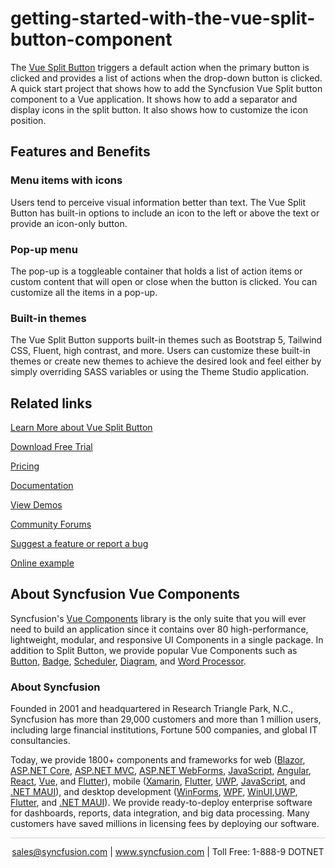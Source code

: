# getting-started-with-the-vue-split-button-component
The [Vue Split Button](https://www.syncfusion.com/vue-components/vue-split-button?utm_source=github&utm_medium=listing&utm_campaign=vue-split-button-github-samples) triggers a default action when the primary button is clicked and provides a list of actions when the drop-down button is clicked. A quick start project that shows how to add the Syncfusion Vue Split button component to a Vue application. It shows how to add a separator and display icons in the split button. It also shows how to customize the icon position.

## Features and Benefits

### Menu items with icons

Users tend to perceive visual information better than text. The Vue Split Button has built-in options to include an icon to the left or above the text or provide an icon-only button.

### Pop-up menu

The pop-up is a toggleable container that holds a list of action items or custom content that will open or close when the button is clicked. You can customize all the items in a pop-up.

### Built-in themes

The Vue Split Button supports built-in themes such as Bootstrap 5, Tailwind CSS, Fluent, high contrast, and more. Users can customize these built-in themes or create new themes to achieve the desired look and feel either by simply overriding SASS variables or using the Theme Studio application.

## Related links
[Learn More about Vue Split Button](https://www.syncfusion.com/vue-components/vue-split-button?utm_source=github&utm_medium=listing&utm_campaign=vue-split-button-github-samples)

[Download Free Trial](https://www.syncfusion.com/account/manage-trials/downloads?utm_source=github&utm_medium=listing&utm_campaign=vue-split-button-github-samples)

[Pricing](https://www.syncfusion.com/sales/teamlicense?utm_source=github&utm_medium=listing&utm_campaign=vue-split-button-github-samples)

[Documentation](https://ej2.syncfusion.com/vue/documentation/split-button/getting-started?utm_source=github&utm_medium=listing&utm_campaign=vue-split-button-github-samples)

[View Demos](https://github.com/SyncfusionExamples/getting-started-with-the-vue-split-button-component?utm_source=github&utm_medium=listing&utm_campaign=vue-split-button-github-samples)

[Community Forums](https://www.syncfusion.com/forums/vue-components?utm_source=github&utm_medium=listing&utm_campaign=vue-split-button-github-samples)

[Suggest a feature or report a bug](https://www.syncfusion.com/feedback/vue?utm_source=github&utm_medium=listing&utm_campaign=vue-split-button-github-samples)

[Online example](https://ej2.syncfusion.com/vue/demos/#/bootstrap5/button/split-button.html?utm_source=github&utm_medium=listing&utm_campaign=vue-split-button-github-samples)

## About Syncfusion Vue Components

Syncfusion's [Vue Components](https://www.syncfusion.com/vue-components?utm_source=github&utm_medium=listing&utm_campaign=vue-split-button-github-samples) library is the only suite that you will ever need to build an application since it contains over 80 high-performance, lightweight, modular, and responsive UI Components in a single package. In addition to Split Button, we provide popular Vue Components such as [Button](https://www.syncfusion.com/vue-components/vue-button?utm_source=github&utm_medium=listing&utm_campaign=vue-split-button-github-samples), [Badge](https://www.syncfusion.com/vue-components/vue-badge?utm_source=github&utm_medium=listing&utm_campaign=vue-split-button-github-samples), [Scheduler](https://www.syncfusion.com/vue-components/vue-scheduler?utm_source=github&utm_medium=listing&utm_campaign=vue-split-button-github-samples), [Diagram](https://www.syncfusion.com/vue-components/vue-diagram?utm_source=github&utm_medium=listing&utm_campaign=vue-split-button-github-samples), and [Word Processor](https://www.syncfusion.com/vue-components/vue-word-processor?utm_source=github&utm_medium=listing&utm_campaign=vue-split-button-github-samples).

### About Syncfusion
Founded in 2001 and headquartered in Research Triangle Park, N.C., Syncfusion has more than 29,000 customers and more than 1 million users, including large financial institutions, Fortune 500 companies, and global IT consultancies.

Today, we provide 1800+ components and frameworks for web ([Blazor](https://www.syncfusion.com/blazor-components?utm_source=github&utm_medium=listing&utm_campaign=vue-split-button-github-samples), [ASP.NET Core](https://www.syncfusion.com/aspnet-core-ui-controls?utm_source=github&utm_medium=listing&utm_campaign=vue-split-button-github-samples), [ASP.NET MVC](https://www.syncfusion.com/aspnet-mvc-ui-controls?utm_source=github&utm_medium=listing&utm_campaign=vue-split-button-github-samples), [ASP.NET WebForms](https://www.syncfusion.com/jquery/aspnet-webforms-ui-controls?utm_source=github&utm_medium=listing&utm_campaign=vue-split-button-github-samples), [JavaScript](https://www.syncfusion.com/javascript-ui-controls?utm_source=github&utm_medium=listing&utm_campaign=vue-split-button-github-samples), [Angular](https://www.syncfusion.com/angular-components?utm_source=github&utm_medium=listing&utm_campaign=vue-split-button-github-samples), [React](https://www.syncfusion.com/react-components?utm_source=github&utm_medium=listing&utm_campaign=vue-split-button-github-samples), [Vue](https://www.syncfusion.com/vue-components?utm_source=github&utm_medium=listing&utm_campaign=vue-split-button-github-samples), and [Flutter](https://www.syncfusion.com/flutter-widgets?utm_source=github&utm_medium=listing&utm_campaign=vue-split-button-github-samples)), mobile ([Xamarin](https://www.syncfusion.com/xamarin-ui-controls?utm_source=github&utm_medium=listing&utm_campaign=vue-split-button-github-samples), [Flutter](https://www.syncfusion.com/flutter-widgets?utm_source=github&utm_medium=listing&utm_campaign=vue-split-button-github-samples), [UWP](https://www.syncfusion.com/uwp-ui-controls?utm_source=github&utm_medium=listing&utm_campaign=vue-split-button-github-samples), [JavaScript](https://www.syncfusion.com/javascript-ui-controls?utm_source=github&utm_medium=listing&utm_campaign=vue-split-button-github-samples), and [.NET MAUI](https://www.syncfusion.com/maui-controls?utm_source=github&utm_medium=listing&utm_campaign=vue-split-button-github-samples)), and desktop development ([WinForms](https://www.syncfusion.com/winforms-ui-controls?utm_source=github&utm_medium=listing&utm_campaign=vue-split-button-github-samples), [WPF](https://www.syncfusion.com/wpf-controls?utm_source=github&utm_medium=listing&utm_campaign=vue-split-button-github-samples), [WinUI](https://www.syncfusion.com/winui-controls?utm_source=github&utm_medium=listing&utm_campaign=vue-split-button-github-samples),[UWP](https://www.syncfusion.com/uwp-ui-controls?utm_source=github&utm_medium=listing&utm_campaign=vue-split-button-github-samples), [Flutter](https://www.syncfusion.com/flutter-widgets?utm_source=github&utm_medium=listing&utm_campaign=vue-split-button-github-samples), and [.NET MAUI](https://www.syncfusion.com/maui-controls?utm_source=github&utm_medium=listing&utm_campaign=vue-split-button-github-samples)). We provide ready-to-deploy enterprise software for dashboards, reports, data integration, and big data processing. Many customers have saved millions in licensing fees by deploying our software.

<hr style="height:0.3px;border:none;color:lightgrey;background-color:lightgrey;" />

<p align="center">
<a href="mailto:sales@syncfusion.com?Subject=Syncfusion Vue Grid - GitHub" target="_top">sales@syncfusion.com</a> | <a href="https://www.syncfusion.com?utm_source=github&utm_medium=listing&utm_campaign=vue-split-button-github-samples)">www.syncfusion.com</a> | Toll Free: 1-888-9 DOTNET <br>
</p>
